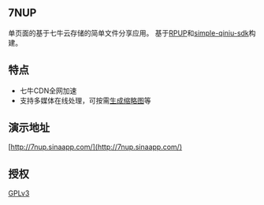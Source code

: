 ## 7NUP

单页面的基于七牛云存储的简单文件分享应用。
基于[RPUP](https://github.com/jysperm/RPUP)和[simple-qiniu-sdk](https://github.com/zither/simple-qiniu-sdk)构建。

## 特点

* 七牛CDN全网加速
* 支持多媒体在线处理，可按需[生成缩略图](http://developer.qiniu.com/docs/v6/api/reference/fop/image/imageview2.html)等

## 演示地址

[http://7nup.sinaapp.com/](http://7nup.sinaapp.com/)

## 授权

[GPLv3](https://github.com/faceair/7NUP/blob/master/index.php#L8)